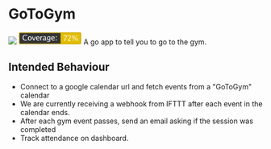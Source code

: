 # GoToGym
<img src="https://ci.jpoles1.com/api/badges/jpoles1/GoToGym/status.svg" height="25"/>     <img src="https://raw.githubusercontent.com/jpoles1/GoToGym/master/coverage_badge.png" height="25"/>
A go app to tell you to go to the gym.
## Intended Behaviour
- Connect to a google calendar url and fetch events from a "GoToGym" calendar
 - We are currently receiving a webhook from IFTTT after each event in the calendar ends.
- After each gym event passes, send an email asking if the session was completed
- Track attendance on dashboard.
